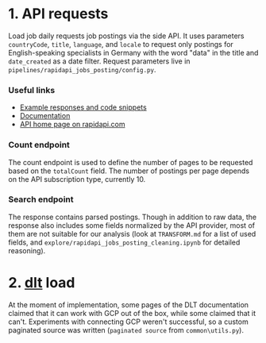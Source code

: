 # 1. API requests

Load job daily requests job postings via the side API. It uses parameters `countryCode`, `title`, `language`, and `locale` to request only postings for English-speaking specialists in Germany with the word "data" in the title and `date_created` as a date filter.
Request parameters live in `pipelines/rapidapi_jobs_posting/config.py`.

### Useful links

* [Example responses and code snippets](https://rapidapi.com/techmap-io-techmap-io-default/api/daily-international-job-postings/playground/apiendpoint_e1e15a81-2b65-4802-92cf-f300e7f59558)
* [Documentation](https://api.techmap.io/jobs-api)
* [API home page on rapidapi.com](https://rapidapi.com/techmap-io-techmap-io-default/api/daily-international-job-postings)

### Count endpoint

The count endpoint is used to define the number of pages to be requested based on the `totalCount` field. The number of postings per page depends on the API subscription type, currently 10.

### Search endpoint

The response contains parsed postings. Though in addition to raw data, the response also includes some fields normalized by the API provider, most of them are not suitable for our analysis (look at `TRANSFORM.md` for a list of used fields, and `explore/rapidapi_jobs_posting_cleaning.ipynb` for detailed reasoning).

# 2. [dlt](https://dlthub.com/) load

At the moment of implementation, some pages of the DLT documentation claimed that it can work with GCP out of the box, while some claimed that it can't. Experiments with connecting GCP weren't successful, so a custom paginated source was written (`paginated source` from `common\utils.py`).





